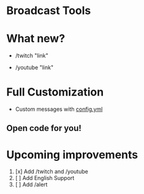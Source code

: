 # Broadcast Tools

# What new?

* /twitch "link"

* /youtube "link"

# Full Customization

* Custom messages with [config.yml](https://github.com/FelixtCoder/broadcasttools/blob/main/config.yml)

## Open code for you!

# Upcoming improvements

1. [x] Add /twitch and /youtube
1. [ ] Add English Support
1. [ ] Add /alert
